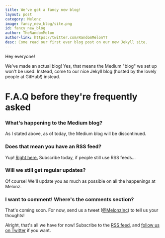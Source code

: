 ```yaml
---
title: We've got a fancy new blog!
layout: post
category: Melonz
image: fancy_new_blog/site.png
id: fancy_new_blog
author: TheRandomMelon
author-link: https://twitter.com/RandomMelonYT
desc: Come read our first ever blog post on our new Jekyll site.
---
```


Hey everyone!


We've made an actual blog! Yes, that means the Medium "blog" we set up won't be used. Instead, come to our nice Jekyll blog (hosted by the lovely people at GitHub!) instead.

# F.A.Q before they're frequently asked
### What's happening to the Medium blog?
As I stated above, as of today, the Medium blog will be discontinued.

### Does that mean you have an RSS feed?
Yup! [Right here.](/feed.xml) Subscribe today, if people still use RSS feeds...

### Will we still get regular updates?
Of course! We'll update you as much as possible on all the happenings at Melonz.

### I want to comment! Where's the comments section?
That's coming soon. For now, send us a tweet ([@MelonzInc](https://twitter.com/melonzinc)) to tell us your thoughts!

Alright, that's all we have for now! Subscribe to the [RSS feed](/feed.xml), and [follow us on Twitter](https://twitter.com/melonzinc) if you want.
